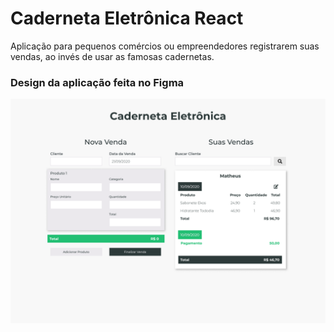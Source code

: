 # Caderneta Eletrônica React

Aplicação para pequenos comércios ou empreendedores registrarem suas vendas, ao invés de usar as famosas cadernetas.

### Design da aplicação feita no Figma

![Design da aplicação feita no Figma](src/caderneta-eletronica.png)
